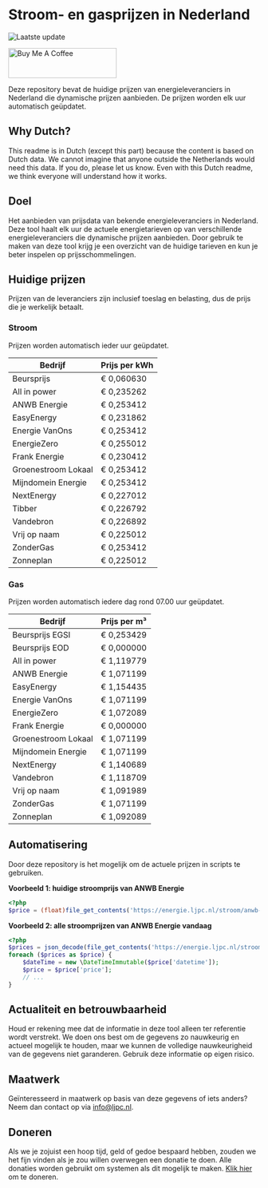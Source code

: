 # Stroom- en gasprijzen in Nederland

![Laatste update](https://img.shields.io/badge/laatste%20update-2024--02--14%2000%3A00%20CET-brightgreen)

<a href="https://www.buymeacoffee.com/Lars-" target="_blank"><img src="https://cdn.buymeacoffee.com/buttons/v2/default-orange.png" alt="Buy Me A Coffee" height="60" style="height: 60px !important;width: 217px !important;" ></a>

Deze repository bevat de huidige prijzen van energieleveranciers in Nederland die dynamische prijzen aanbieden. De prijzen worden elk uur automatisch geüpdatet.

## Why Dutch?

This readme is in Dutch (except this part) because the content is based on Dutch data. We cannot imagine that anyone outside the Netherlands would need this data. If you do, please let us know. Even with this Dutch readme, we think
everyone will understand how it works.

## Doel

Het aanbieden van prijsdata van bekende energieleveranciers in Nederland. Deze tool haalt elk uur de actuele energietarieven op van verschillende energieleveranciers die dynamische prijzen aanbieden. Door gebruik te maken van deze tool
krijg je een overzicht van de huidige tarieven en kun je beter inspelen op prijsschommelingen.

## Huidige prijzen

Prijzen van de leveranciers zijn inclusief toeslag en belasting, dus de prijs die je werkelijk betaalt.

### Stroom

Prijzen worden automatisch ieder uur geüpdatet.

 Bedrijf | Prijs per kWh 
---------|---------------
Beursprijs | € 0,060630
All in power | € 0,235262
ANWB Energie | € 0,253412
EasyEnergy | € 0,231862
Energie VanOns | € 0,253412
EnergieZero | € 0,255012
Frank Energie | € 0,230412
Groenestroom Lokaal | € 0,253412
Mijndomein Energie | € 0,253412
NextEnergy | € 0,227012
Tibber | € 0,226792
Vandebron | € 0,226892
Vrij op naam | € 0,225012
ZonderGas | € 0,253412
Zonneplan | € 0,225012


### Gas

Prijzen worden automatisch iedere dag rond 07.00 uur geüpdatet.

 Bedrijf | Prijs per m³ 
---------|--------------
Beursprijs EGSI | € 0,253429
Beursprijs EOD | € 0,000000
All in power | € 1,119779
ANWB Energie | € 1,071199
EasyEnergy | € 1,154435
Energie VanOns | € 1,071199
EnergieZero | € 1,072089
Frank Energie | € 0,000000
Groenestroom Lokaal | € 1,071199
Mijndomein Energie | € 1,071199
NextEnergy | € 1,140689
Vandebron | € 1,118709
Vrij op naam | € 1,091989
ZonderGas | € 1,071199
Zonneplan | € 1,092089


## Automatisering

Door deze repository is het mogelijk om de actuele prijzen in scripts te gebruiken.

**Voorbeeld 1: huidige stroomprijs van ANWB Energie**

```php
<?php
$price = (float)file_get_contents('https://energie.ljpc.nl/stroom/anwb-energie-nu.txt');

```

**Voorbeeld 2: alle stroomprijzen van ANWB Energie vandaag**

```php
<?php
$prices = json_decode(file_get_contents('https://energie.ljpc.nl/stroom/all-in-power-vandaag.json'),true);
foreach ($prices as $price) {
    $dateTime = new \DateTimeImmutable($price['datetime']);
    $price = $price['price'];
    // ...
}
```

## Actualiteit en betrouwbaarheid

Houd er rekening mee dat de informatie in deze tool alleen ter referentie wordt verstrekt. We doen ons best om de gegevens zo nauwkeurig en actueel mogelijk te houden, maar we kunnen de volledige nauwkeurigheid van de gegevens niet
garanderen. Gebruik deze informatie op eigen risico.

## Maatwerk

Geïnteresseerd in maatwerk op basis van deze gegevens of iets anders? Neem dan contact op
via [info@ljpc.nl](mailto:info@ljpc.nl?subject=Energie%20prijzen).

## Doneren

Als we je zojuist een hoop tijd, geld of gedoe bespaard hebben, zouden we het fijn vinden als je zou willen overwegen een
donatie te doen. Alle donaties worden gebruikt om systemen als dit mogelijk te
maken. [Klik hier](https://www.buymeacoffee.com/Lars-) om te doneren.
